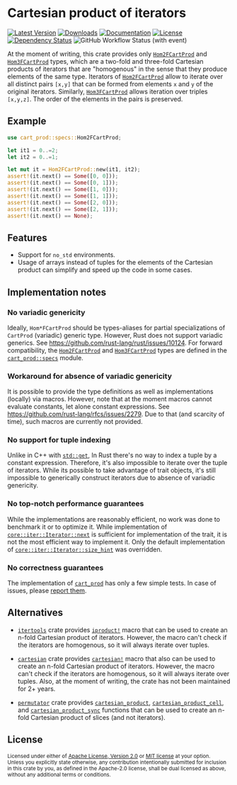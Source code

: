 # Cartesian product of iterators

[![Latest Version](https://img.shields.io/crates/v/cart_prod.svg)][`cart_prod`]
[![Downloads](https://img.shields.io/crates/d/cart_prod.svg)][`cart_prod`]
[![Documentation](https://docs.rs/cart_prod/badge.svg)][`cart_prod`/docs]
[![License](https://img.shields.io/crates/l/cart_prod.svg)][`cart_prod`/license]
[![Dependency Status](https://deps.rs/repo/github/JohnScience/cart_prod/status.svg)][`cart_prod`/dep_status]
![GitHub Workflow Status (with event)](https://img.shields.io/github/actions/workflow/status/JohnScience/cart_prod/rust.yml)

At the moment of writing, this crate provides only [`Hom2FCartProd`] and [`Hom3FCartProd`] types, which are a two-fold and three-fold Cartesian products of iterators that are "homogenous" in the sense that they produce elements of the same type. Iterators of [`Hom2FCartProd`] allow to iterate over all distinct pairs `[x,y]` that can be formed from elements `x` and `y` of the original iterators. Similarly, [`Hom3FCartProd`] allows iteration over triples `[x,y,z]`. The order of the elements in the pairs is preserved.

## Example

```rust
use cart_prod::specs::Hom2FCartProd;

let it1 = 0..=2;
let it2 = 0..=1;

let mut it = Hom2FCartProd::new(it1, it2);
assert!(it.next() == Some([0, 0]));
assert!(it.next() == Some([0, 1]));
assert!(it.next() == Some([1, 0]));
assert!(it.next() == Some([1, 1]));
assert!(it.next() == Some([2, 0]));
assert!(it.next() == Some([2, 1]));
assert!(it.next() == None);
```

## Features

* Support for `no_std` environments.
* Usage of arrays instead of tuples for the elements of the Cartesian product can simplify and speed up the code in some cases.

## Implementation notes

### No variadic genericity

Ideally, `Hom*FCartProd` should be types-aliases for partial specializations of `CartProd` (variadic) generic type. However, Rust does not support variadic generics. See <https://github.com/rust-lang/rust/issues/10124>. For forward compatibility, the [`Hom2FCartProd`] and [`Hom3FCartProd`] types are defined in the [`cart_prod::specs`] module.

### Workaround for absence of variadic genericity

It is possible to provide the type definitions as well as implementations (locally) via macros. However, note that at the moment macros cannot evaluate constants, let alone constant expressions. See <https://github.com/rust-lang/rfcs/issues/2279>. Due to that (and scarcity of time), such macros are currently not provided.

### No support for tuple indexing

Unlike in C++ with [`std::get`], In Rust there's no way to index a tuple by a constant expression. Therefore, it's also impossible to iterate over the tuple of iterators. While its possible to take advantage of trait objects, it's still impossible to generically construct iterators due to absence of variadic genericity.

### No top-notch performance guarantees

While the implementations are reasonably efficient, no work was done to benchmark it or to optimize it. While implementation of [`core::iter::Iterator::next`] is sufficient for implementation of the trait, it is not the most efficient way to implement it. Only the default implementation of [`core::iter::Iterator::size_hint`] was overridden.

### No correctness guarantees

The implementation of [`cart_prod`] has only a few simple tests. In case of issues, please [report them][`cart_prod`/issues].

## Alternatives

* [`itertools`] crate provides [`iproduct!`] macro that can be used to create an n-fold Cartesian product of iterators. However, the macro can't check if the iterators are homogenous, so it will always iterate over tuples.

* [`cartesian`] crate provides [`cartesian!`] macro that also can be used to create an n-fold Cartesian product of iterators. However, the macro can't check if the iterators are homogenous, so it will always iterate over tuples. Also, at the moment of writing, the crate has not been maintained for 2+ years.

* [`permutator`] crate provides [`cartesian_product`], [`cartesian_product_cell`], and [`cartesian_product_sync`] functions that can be used to create an n-fold Cartesian product of slices (and not iterators).

## License

<sup>
Licensed under either of <a href="LICENSE-APACHE">Apache License, Version
2.0</a> or <a href="LICENSE-MIT">MIT license</a> at your option.
</sup>

<br>

<sub>
Unless you explicitly state otherwise, any contribution intentionally submitted
for inclusion in this crate by you, as defined in the Apache-2.0 license, shall
be dual licensed as above, without any additional terms or conditions.
</sub>

[`cart_prod`]: https://crates.io/crates/cart_prod
[`cart_prod`/docs]: https://docs.rs/cart_prod
[`cart_prod`/license]: https://github.com/JohnScience/cart_prod#license
[`cart_prod`/issues]: https://github.com/JohnScience/cart_prod/issues
[`cart_prod`/dep_status]: https://deps.rs/repo/github/JohnScience/cart_prod
[`Hom2FCartProd`]: https://docs.rs/cart_prod/latest/cart_prod/specs/struct.Hom2FCartProd.html
[`Hom3FCartProd`]: https://docs.rs/cart_prod/latest/cart_prod/specs/struct.Hom3FCartProd.html
[`std::get`]: https://en.cppreference.com/w/cpp/utility/tuple/get
[`cart_prod::specs`]: https://docs.rs/cart_prod/latest/cart_prod/specs/index.html
[`core::iter::Iterator::next`]: https://doc.rust-lang.org/std/iter/trait.Iterator.html#tymethod.next
[`core::iter::Iterator::size_hint`]: https://doc.rust-lang.org/std/iter/trait.Iterator.html#method.size_hint
[`itertools`]: https://crates.io/crates/itertools
[`iproduct!`]: https://docs.rs/itertools/latest/itertools/macro.iproduct.html
[`cartesian`]: https://crates.io/crates/cartesian
[`cartesian!`]: https://docs.rs/cartesian/0.2.1/cartesian/macro.cartesian.html
[`permutator`]: https://crates.io/crates/permutator
[`cartesian_product`]: https://docs.rs/permutator/latest/permutator/fn.cartesian_product.html
[`cartesian_product_cell`]: https://docs.rs/permutator/latest/permutator/fn.cartesian_product_cell.html
[`cartesian_product_sync`]: https://docs.rs/permutator/latest/permutator/fn.cartesian_product_sync.html
